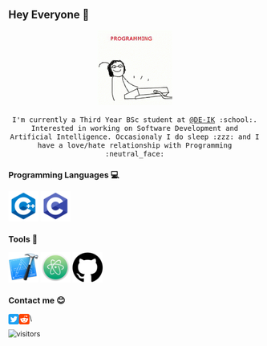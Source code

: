 
## Hey Everyone :wave:  

<p align="center">
  <img src="https://raw.githubusercontent.com/fulekylaszlo/fulekylaszlo/master/Pic/prog.gif" width=150>
  <br><br>
  <samp>
    I'm currently a Third Year BSc student at <a href="http://www.inf.unideb.hu">@DE-IK</a> :school:.
    Interested in working on Software Development and Artificial Intelligence.
    Occasionaly I do sleep :zzz: and I have a love/hate relationship with Programming :neutral_face:
  </samp>
</p>

### Programming Languages  :computer:
<img src="https://raw.githubusercontent.com/fulekylaszlo/fulekylaszlo/master/Pic/c++.png" width=60>  <img src="https://raw.githubusercontent.com/fulekylaszlo/fulekylaszlo/master/Pic/c.png" width=60>


### Tools :hammer:
<img src="https://raw.githubusercontent.com/fulekylaszlo/fulekylaszlo/master/Pic/xcode.png" width=60>  <img src="https://raw.githubusercontent.com/fulekylaszlo/fulekylaszlo/master/Pic/atom.png" width=60> <img
src="https://raw.githubusercontent.com/fulekylaszlo/fulekylaszlo/master/Pic/git.png" width=60> 


### Contact me :blush:
<a href="https://twitter.com/fuleky_laci">
  <img align="left" alt="Füleky Laci Twitter" width="21px" src="https://raw.githubusercontent.com/edent/SuperTinyIcons/099dc12b59179d07d534069bc8551718f786d91a/images/svg/twitter.svg" />
</a>
<a href="https://www.reddit.com/user/fulekylaszlo">
  <img align="left" alt="Füleky Laci Reddit" width="21px" src="https://raw.githubusercontent.com/edent/SuperTinyIcons/099dc12b59179d07d534069bc8551718f786d91a/images/svg/reddit.svg" />
</a>\



  ![visitors](https://visitor-badge.laobi.icu/badge?page_id=fulekylaszlo.visitor-badge)
